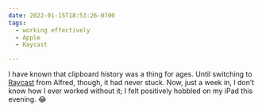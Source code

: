 ```yaml
---
date: 2022-01-15T18:53:26-0700
tags:
  - working effectively
  - Apple
  - Raycast

---
```


I have known that clipboard history was a thing for ages. Until switching to [Raycast](https://www.raycast.com) from Alfred, though, it had never stuck. Now, just a week in, I don’t know how I ever worked without it; I felt positively hobbled on my iPad this evening. 😂